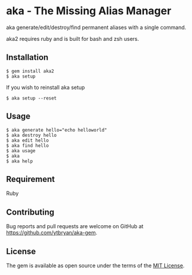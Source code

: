 # aka - The Missing Alias Manager

aka generate/edit/destroy/find permanent aliases with a single command.

aka2 requires ruby and is built for bash and zsh users.

## Installation

    $ gem install aka2
    $ aka setup

If you wish to reinstall aka setup
    
    $ aka setup --reset
    
## Usage

    $ aka generate hello="echo helloworld"
    $ aka destroy hello
    $ aka edit hello
    $ aka find hello
    $ aka usage
    $ aka
    $ aka help

## Requirement

Ruby

## Contributing

Bug reports and pull requests are welcome on GitHub at https://github.com/ytbryan/aka-gem.


## License

The gem is available as open source under the terms of the [MIT License](http://opensource.org/licenses/MIT).
